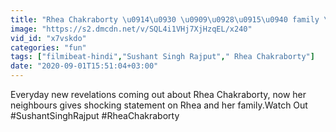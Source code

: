 ```yaml
---
title: "Rhea Chakraborty \u0914\u0930 \u0909\u0928\u0915\u0940 family \u0915\u0947 \u092c\u093e\u0930\u0947 \u092e\u0947\u0902 \u0915\u094d\u092f\u093e \u0938\u094b\u091a\u0924\u0947 \u0939\u0948\u0902 \u0909\u0928\u0915\u0947 \u092a\u0921\u093c\u094b\u0938\u0940, \u092f\u0947 \u092e\u093f\u0932\u093e \u091c\u0935\u093e\u092c FilmiBeat"
image: "https://s2.dmcdn.net/v/SQL4i1VHj7XjHzqEL/x240"
vid_id: "x7vskdo"
categories: "fun"
tags: ["filmibeat-hindi","Sushant Singh Rajput"," Rhea Chakraborty"]
date: "2020-09-01T15:51:04+03:00"
---
```

Everyday new revelations coming out about Rhea Chakraborty, now her neighbours gives shocking statement on Rhea and her family.Watch Out   <br>#SushantSinghRajput #RheaChakraborty
